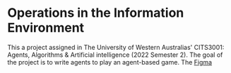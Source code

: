 # Operations in the Information Environment

This a project assigned in The University of Western Australias' CITS3001: Agents, Algorithms & Artificial intelligence (2022 Semester 2). The goal of the project is to write agents to play an agent-based game.
The [Figma](https://www.figma.com/file/IkkIHxhsIJA07tmKZhVSvD/AAAI-Project)